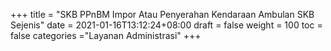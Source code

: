 +++
title = "SKB PPnBM Impor Atau Penyerahan Kendaraan Ambulan SKB Sejenis"
date = 2021-01-16T13:12:24+08:00
draft = false
weight = 100
toc = false
categories ="Layanan Administrasi"
+++